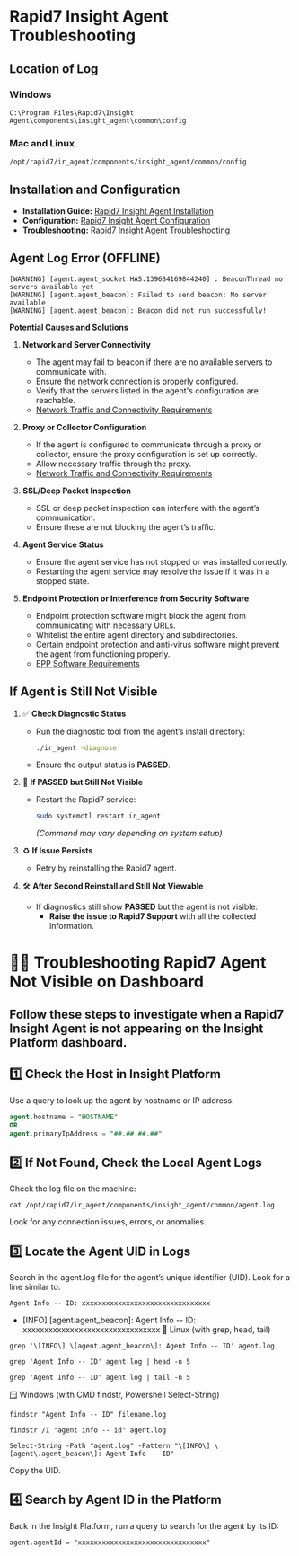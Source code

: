 # Rapid7 Insight Agent Troubleshooting

## Location of Log

### Windows
```
C:\Program Files\Rapid7\Insight Agent\components\insight_agent\common\config
```

### Mac and Linux
```
/opt/rapid7/ir_agent/components/insight_agent/common/config
```

## Installation and Configuration
- **Installation Guide:** [Rapid7 Insight Agent Installation](https://docs.rapid7.com/insight-agent/install)
- **Configuration:** [Rapid7 Insight Agent Configuration](https://docs.rapid7.com/insight-agent/configure)
- **Troubleshooting:** [Rapid7 Insight Agent Troubleshooting](https://docs.rapid7.com/insight-agent/troubleshoot)

## Agent Log Error (OFFLINE)
```
[WARNING] [agent.agent_socket.HAS.139684169844240] : BeaconThread no servers available yet
[WARNING] [agent.agent_beacon]: Failed to send beacon: No server available
[WARNING] [agent.agent_beacon]: Beacon did not run successfully!
```

**Potential Causes and Solutions**

1. **Network and Server Connectivity**  
   - The agent may fail to beacon if there are no available servers to communicate with.  
   - Ensure the network connection is properly configured.  
   - Verify that the servers listed in the agent's configuration are reachable.  
   - [Network Traffic and Connectivity Requirements](https://docs.rapid7.com/insight-agent/network-traffic-and-connectivity-requirements)

2. **Proxy or Collector Configuration**  
   - If the agent is configured to communicate through a proxy or collector, ensure the proxy configuration is set up correctly.  
   - Allow necessary traffic through the proxy.  
   - [Network Traffic and Connectivity Requirements](https://docs.rapid7.com/insight-agent/network-traffic-and-connectivity-requirements)

3. **SSL/Deep Packet Inspection**  
   - SSL or deep packet inspection can interfere with the agent’s communication.  
   - Ensure these are not blocking the agent’s traffic.

4. **Agent Service Status**  
   - Ensure the agent service has not stopped or was installed correctly.  
   - Restarting the agent service may resolve the issue if it was in a stopped state.

5. **Endpoint Protection or Interference from Security Software**  
   - Endpoint protection software might block the agent from communicating with necessary URLs.  
   - Whitelist the entire agent directory and subdirectories.  
   - Certain endpoint protection and anti-virus software might prevent the agent from functioning properly.  
   - [EPP Software Requirements](https://docs.rapid7.com/insight-agent/epp-software-requirements)

## If Agent is Still Not Visible

1. ✅ **Check Diagnostic Status**
   - Run the diagnostic tool from the agent’s install directory:
     ```bash
     ./ir_agent -diagnose
     ```
   - Ensure the output status is **PASSED**.

2. 🔄 **If PASSED but Still Not Visible**
   - Restart the Rapid7 service:
     ```bash
     sudo systemctl restart ir_agent
     ```
     *(Command may vary depending on system setup)*

3. ♻️ **If Issue Persists**
   - Retry by reinstalling the Rapid7 agent.

4. 🛠️ **After Second Reinstall and Still Not Viewable**
   - If diagnostics still show **PASSED** but the agent is not visible:
     - **Raise the issue to Rapid7 Support** with all the collected information.

# 🕵️‍♂️ Troubleshooting Rapid7 Agent Not Visible on Dashboard

Follow these steps to investigate when a Rapid7 Insight Agent is not appearing on the Insight Platform dashboard.
---
## 1️⃣ Check the Host in Insight Platform
Use a query to look up the agent by hostname or IP address:
```sql
agent.hostname = "HOSTNAME"
OR
agent.primaryIpAddress = "##.##.##.##"
```
## 2️⃣ If Not Found, Check the Local Agent Logs
Check the log file on the machine:
``` 
cat /opt/rapid7/ir_agent/components/insight_agent/common/agent.log
```
Look for any connection issues, errors, or anomalies.
## 3️⃣ Locate the Agent UID in Logs
Search in the agent.log file for the agent’s unique identifier (UID). Look for a line similar to:
``` 
Agent Info -- ID: xxxxxxxxxxxxxxxxxxxxxxxxxxxxxxxx
```
- [INFO] [agent.agent_beacon]: Agent Info -- ID: xxxxxxxxxxxxxxxxxxxxxxxxxxxxxxxx
🐧 Linux (with grep, head, tail)
```
grep '\[INFO\] \[agent.agent_beacon\]: Agent Info -- ID' agent.log
```
```
grep 'Agent Info -- ID' agent.log | head -n 5
```
```
grep 'Agent Info -- ID' agent.log | tail -n 5
```
🪟 Windows (with CMD findstr, Powershell Select-String)
```
findstr "Agent Info -- ID" filename.log
```
```
findstr /I "agent info -- id" agent.log
```
```
Select-String -Path "agent.log" -Pattern "\[INFO\] \[agent\.agent_beacon\]: Agent Info -- ID"
```
Copy the UID.
## 4️⃣ Search by Agent ID in the Platform
Back in the Insight Platform, run a query to search for the agent by its ID:
``` 
agent.agentId = "xxxxxxxxxxxxxxxxxxxxxxxxxxxxxxxx"
```

